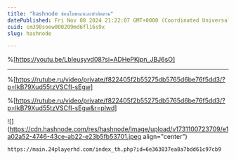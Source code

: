 ```yaml
---
title: "hashnode ซ่อนโฆษณาเเละตัวติดตาม"
datePublished: Fri Nov 08 2024 21:22:07 GMT+0000 (Coordinated Universal Time)
cuid: cm398soew000209md6fl16s9x
slug: hashnode

---
```


%[https://youtu.be/LbIeusyvd08?si=ADHePKjpn_JBJ6sO] 

---

%[https://rutube.ru/video/private/f822405f2b55275db5765d6be76f5dd3/?p=lkB79Xud55tzVSCfI-sEgw] 

%[https://rutube.ru/video/private/f822405f2b55275db5765d6be76f5dd3/?p=lkB79Xud55tzVSCfI-sEgw&r=plwd] 

![](https://cdn.hashnode.com/res/hashnode/image/upload/v1731100723709/e1a02a52-4746-43ce-ab22-e23b5fb53701.jpeg align="center")

```bash
https://main.24playerhd.com/index_th.php?id=6e363837ea8a7bdd61c97cb9
```